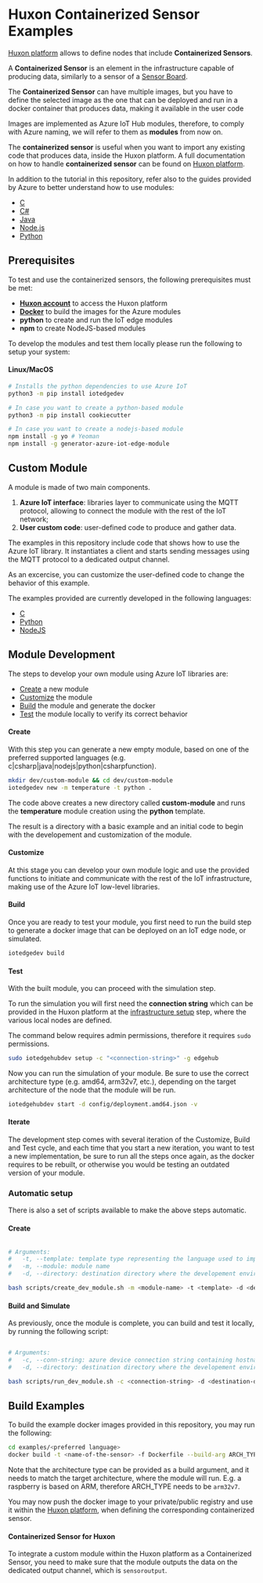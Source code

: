 # Huxon Containerized Sensor Examples

[Huxon platform](https://huxon.huxelerate.it/docs/index.html) allows to define nodes that include **Containerized Sensors**.

A **Containerized Sensor** is an element in the infrastructure capable of producing data, similarly to a sensor of a [Sensor Board](https://huxon.huxelerate.it/docs/infrastructure_setup.html#sensor-boards-setup).

The **Containerized Sensor** can have multiple images, but you have to define the selected image as the one that can be deployed and run in a docker container that produces data, making it available in the user code

Images are implemented as Azure IoT Hub modules, therefore, to comply with Azure naming, we will refer to them as **modules** from now on.

The **containerized sensor** is useful when you want to import any existing code that produces data, inside the Huxon platform. A full documentation on how to handle **containerized sensor** can be found on [Huxon platform](https://huxon.huxelerate.it/docs/infrastructure_setup.html#containerized-sensor).

In addition to the tutorial in this repository, refer also to the guides provided by Azure to better understand how to use modules: 

- [C](https://learn.microsoft.com/en-us/azure/iot-edge/tutorial-c-module?view=iotedge-2020-11>)
- [C#](https://learn.microsoft.com/en-us/azure/iot-edge/tutorial-csharp-module?view=iotedge-2020-11)
- [Java](https://learn.microsoft.com/en-us/azure/iot-edge/tutorial-java-module?view=iotedge-2020-11)
- [Node.js](https://learn.microsoft.com/en-us/azure/iot-edge/tutorial-node-module?view=iotedge-2020-11)
- [Python](https://learn.microsoft.com/en-us/azure/iot-edge/tutorial-python-module?view=iotedge-2020-11)

## Prerequisites

To test and use the containerized sensors, the following prerequisites must be met:

- **[Huxon account](https://huxon.huxelerate.it/)** to access the Huxon platform
- **[Docker](https://docs.docker.com/get-docker/)** to build the images for the Azure modules
- **python** to create and run the IoT edge modules
- **npm** to create NodeJS-based modules

To develop the modules and test them locally please run the following to setup your system:

#### Linux/MacOS

```bash
# Installs the python dependencies to use Azure IoT
python3 -m pip install iotedgedev

# In case you want to create a python-based module
python3 -m pip install cookiecutter

# In case you want to create a nodejs-based module
npm install -g yo # Yeoman
npm install -g generator-azure-iot-edge-module
```

## Custom Module

A module is made of two main components.

1. **Azure IoT interface**: libraries layer to communicate using the MQTT protocol, allowing to connect the module with the rest of the IoT network;
2. **User custom code**: user-defined code to produce and gather data.

The examples in this repository include code that shows how to use the Azure IoT library. It instantiates a client and starts sending messages using the MQTT protocol to a dedicated output channel.

As an excercise, you can customize the user-defined code to change the behavior of this example.

The examples provided are currently developed in the following languages:

- [C](examples/c)
- [Python](examples/python)
- [NodeJS](examples/nodejs)

## Module Development

The steps to develop your own module using Azure IoT libraries are:

- [Create](#create) a new module
- [Customize](#customize) the module
- [Build](#build) the module and generate the docker
- [Test](#test) the module locally to verify its correct behavior

#### Create

With this step you can generate a new empty module, based on one of the preferred supported languages (e.g. c|csharp|java|nodejs|python|csharpfunction).

```bash
mkdir dev/custom-module && cd dev/custom-module
iotedgedev new -m temperature -t python .
```

The code above creates a new directory called **custom-module** and runs the **temperature** module creation using the **python** template.

The result is a directory with a basic example and an initial code to begin with the developement and customization of the module.

#### Customize

At this stage you can develop your own module logic and use the provided functions to initiate and communicate with the rest of the IoT infrastructure, making use of the Azure IoT low-level libraries.

#### Build

Once you are ready to test your module, you first need to run the build step to generate a docker image that can be deployed on an IoT edge node, or simulated.

```bash
iotedgedev build
```
#### Test

With the built module, you can proceed with the simulation step.

To run the simulation you will first need the **connection string** which can be provided in the Huxon platform at the [infrastructure setup](https://huxon.huxelerate.it/docs/infrastructure_setup.html) step, where the various local nodes are defined.

The command below requires admin permissions, therefore it requires ``sudo`` permissions.

```bash
sudo iotedgehubdev setup -c "<connection-string>" -g edgehub
```

Now you can run the simulation of your module. Be sure to use the correct architecture type (e.g. amd64, arm32v7, etc.), depending on the target architecture of the node that the module will be run.

```bash
iotedgehubdev start -d config/deployment.amd64.json -v
```

#### Iterate

The development step comes with several iteration of the Customize, Build and Test cycle, and each time that you start a new iteration, you want to test a new implementation, be sure to run all the steps once again, as the docker requires to be rebuilt, or otherwise you would be testing an outdated version of your module.

### Automatic setup

There is also a set of scripts available to make the above steps automatic.

#### Create

```bash

# Arguments:
#   -t, --template: template type representing the language used to implement the module (c, csharp, java, nodejs, python, csharpfunction)
#   -m, --module: module name
#   -d, --directory: destination directory where the developement environment will be generated

bash scripts/create_dev_module.sh -m <module-name> -t <template> -d <destination-dir>
```

#### Build and Simulate 

As previously, once the module is complete, you can build and test it locally, by running the following script:

```bash

# Arguments:
#   -c, --conn-string: azure device connection string containing hostname, device ID and share access key
#   -d, --directory: destination directory where the developement environment will be generated

bash scripts/run_dev_module.sh -c <connection-string> -d <destination-dir>
```

## Build Examples

To build the example docker images provided in this repository, you may run the following:

```bash
cd examples/<preferred language>
docker build -t <name-of-the-sensor> -f Dockerfile --build-arg ARCH_TYPE=<architecture-type> . 
```

Note that the architecture type can be provided as a build argument, and it needs to match the target architecture, where the module will run. E.g. a raspberry is based on ARM, therefore ARCH_TYPE needs to be `arm32v7`.

You may now push the docker image to your private/public registry and use it within the [Huxon platform](https://huxon.huxelerate.it/), when defining the corresponding containerized sensor.

#### Containerized Sensor for Huxon

To integrate a custom module within the Huxon platform as a Containerized Sensor, you need to make sure that the module outputs the data on the dedicated output channel, which is `sensoroutput`.